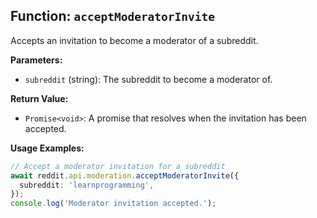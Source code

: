 ## Function: `acceptModeratorInvite`

Accepts an invitation to become a moderator of a subreddit.

**Parameters:**

- `subreddit` (string): The subreddit to become a moderator of.

**Return Value:**

- `Promise<void>`: A promise that resolves when the invitation has been accepted.

**Usage Examples:**

```typescript
// Accept a moderator invitation for a subreddit
await reddit.api.moderation.acceptModeratorInvite({
  subreddit: 'learnprogramming',
});
console.log('Moderator invitation accepted.');
```
